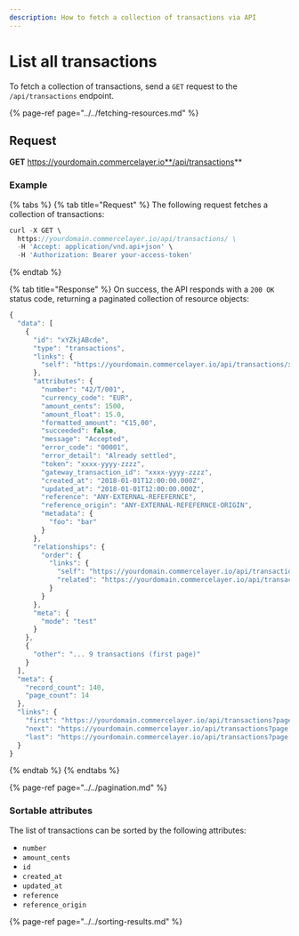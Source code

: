 ```yaml
---
description: How to fetch a collection of transactions via API
---
```


# List all transactions

To fetch a collection of transactions, send a `GET` request to the `/api/transactions` endpoint.

{% page-ref page="../../fetching-resources.md" %}

## Request

**GET** https://yourdomain.commercelayer.io**/api/transactions**

### **Example**

{% tabs %}
{% tab title="Request" %}
The following request fetches a collection of transactions:

```javascript
curl -X GET \
  https://yourdomain.commercelayer.io/api/transactions/ \
  -H 'Accept: application/vnd.api+json' \
  -H 'Authorization: Bearer your-access-token'
```
{% endtab %}

{% tab title="Response" %}
On success, the API responds with a `200 OK` status code, returning a paginated collection of resource objects:

```javascript
{
  "data": [
    {
      "id": "xYZkjABcde",
      "type": "transactions",
      "links": {
        "self": "https://yourdomain.commercelayer.io/api/transactions/xYZkjABcde"
      },
      "attributes": {
        "number": "42/T/001",
        "currency_code": "EUR",
        "amount_cents": 1500,
        "amount_float": 15.0,
        "formatted_amount": "€15,00",
        "succeeded": false,
        "message": "Accepted",
        "error_code": "00001",
        "error_detail": "Already settled",
        "token": "xxxx-yyyy-zzzz",
        "gateway_transaction_id": "xxxx-yyyy-zzzz",
        "created_at": "2018-01-01T12:00:00.000Z",
        "updated_at": "2018-01-01T12:00:00.000Z",
        "reference": "ANY-EXTERNAL-REFEFERNCE",
        "reference_origin": "ANY-EXTERNAL-REFEFERNCE-ORIGIN",
        "metadata": {
          "foo": "bar"
        }
      },
      "relationships": {
        "order": {
          "links": {
            "self": "https://yourdomain.commercelayer.io/api/transactions/xYZkjABcde/relationships/order",
            "related": "https://yourdomain.commercelayer.io/api/transactions/xYZkjABcde/order"
          }
        }
      },
      "meta": {
        "mode": "test"
      }
    },
    {
      "other": "... 9 transactions (first page)"
    }
  ],
  "meta": {
    "record_count": 140,
    "page_count": 14
  },
  "links": {
    "first": "https://yourdomain.commercelayer.io/api/transactions?page[number]=1&page[size]=10",
    "next": "https://yourdomain.commercelayer.io/api/transactions?page[number]=2&page[size]=10",
    "last": "https://yourdomain.commercelayer.io/api/transactions?page[number]=14&page[size]=10"
  }
}
```
{% endtab %}
{% endtabs %}

{% page-ref page="../../pagination.md" %}

### Sortable attributes

The list of transactions can be sorted by the following attributes:

* `number`
* `amount_cents`
* `id`
* `created_at`
* `updated_at`
* `reference`
* `reference_origin`

{% page-ref page="../../sorting-results.md" %}

